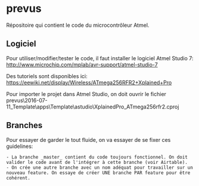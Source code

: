 # prevus
Répositoire qui contient le code du microcontrôleur Atmel.

## Logiciel

Pour utiliser/modifier/tester le code, il faut installer le logiciel Atmel Studio 7: http://www.microchip.com/mplab/avr-support/atmel-studio-7

Des tutoriels sont disponibles ici: https://eewiki.net/display/Wireless/ATmega256RFR2+Xplained+Pro

Pour importer le projet dans Atmel Studio, on doit ouvrir le fichier prevus\2016-07-11_Template\apps\Template\astudio\XplainedPro_ATmega256rfr2.cproj

## Branches

Pour essayer de garder le tout fluide, on va essayer de se fixer ces guidelines:

	- La branche _master_ contient du code toujours fonctionnel. On doit valider le code avant de l'intégrer à cette branche (voir Airtable).
	- On crée une autre branche avec un nom adéquat pour travailler sur un nouveau feature. On essaye de créer UNE branche PAR feature pour être cohérent.
